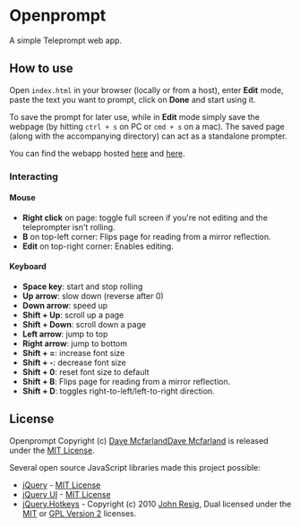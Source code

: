 # Openprompt
A simple Teleprompt web app.

## How to use

Open `index.html` in your browser (locally or from a host), enter **Edit** mode, paste the text you want to prompt, click on **Done** and start using it.

To save the prompt for later use, while in **Edit** mode simply save the webpage (by hitting ` ctrl + s ` on PC or ` cmd + s ` on a mac). The saved page (along with the accompanying directory) can act as a standalone prompter.

You can find the webapp hosted [here](http://www.sawmac.com/openprompt/) and [here](http://mohsend.github.io/openprompt).

### Interacting

#### Mouse

- **Right click** on page: toggle full screen if you're not editing and the teleprompter isn't rolling.
- **B** on top-left corner: Flips page for reading from a mirror reflection.
- **Edit** on top-right corner: Enables editing.

#### Keyboard

- **Space key**: start and stop rolling
- **Up arrow**: slow down (reverse after 0)
- **Down arrow**: speed up
- **Shift + Up**: scroll up a page
- **Shift + Down**: scroll down a page
- **Left arrow**: jump to top
- **Right arrow**: jump to bottom
- **Shift + =**: increase font size
- **Shift + -**: decrease font size
- **Shift + 0**: reset font size to default
- **Shift + B**: Flips page for reading from a mirror reflection.
- **Shift + D**: toggles right-to-left/left-to-right direction.


## License

Openprompt Copyright (c)
[Dave McfarlandDave Mcfarland](https://github.com/treehouse-dave)
is released under the [MIT License](https://opensource.org/licenses/MIT).

Several open source JavaScript libraries made this project possible:  
- [jQuery](https://jquery.org/) - [MIT License](https://jquery.org/license/)
- [jQuery UI](http://jqueryui.com/) - [MIT License](https://jquery.org/license/)
- [jQuery.Hotkeys](https://github.com/jeresig/jquery.hotkeys) - Copyright (c)
 2010 [John Resig](https://github.com/jeresig/https://github.com/jeresig/), Dual licensed under the [MIT](https://opensource.org/licenses/MIT) or [GPL Version 2](http://www.gnu.org/licenses/old-licenses/gpl-2.0.en.html) licenses.
